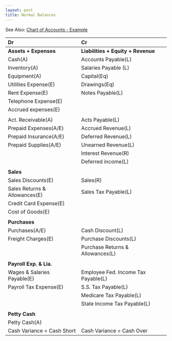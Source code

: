 ```yaml
---
layout: post
title: Normal Balances
---
```



See Also: [Chart of Accounts - Example](_posts/2024-02-16-7-adjusting-entries.worksheet.md)

| Dr | Cr |
|:-|:-|
|**Assets + Expenses**|**Liabilities + Equity + Revenue**|
|Cash(A)|Accounts Payable(L)| 
|Inventory(A)|Salaries Payable (L)|
|Equipment(A)|Capital(Eq)|
|Utilities Expense(E)|Drawings(Eq)|
|Rent Expense(E)|Notes Payable(L)|
|Telephone Expense(E)||
|Accrued expenses(E)||
|||
|Act. Receivable(A)|Acts Payable(L)|
|Prepaid Expenses(A/E)|Accrued Revenue(L)|
|Prepaid Insurance(A/E)|Deferred Revenue(L)|
|Prepaid Supplies(A/E)|Unearned Revenue(L)|
||Interest Revenue(R)|
||Deferred income(L)|
|||
|**Sales**||
|Sales Discounts(E)|Sales(R)|
|Sales Returns & Allowances(E)|Sales Tax Payable(L)|
|Credit Card Expense(E)||
|Cost of Goods(E)||
|||
|**Purchases**||
|Purchases(A/E)|Cash Discount(L)|
|Freight Charges(E)|Purchase Discounts(L)|
||Purchase Returns & Allowances(L)|
|||
|**Payroll Exp. & Lia.**||
|Wages & Salaries Payable(E)|Employee Fed. Income Tax Payable(L)|
|Payroll Tax Expense(E)|S.S. Tax Payable(L)|
||Medicare Tax Payable(L)|
||State Income Tax Payable(L)|
|||
|**Petty Cash**||
|Petty Cash(A)||
|Cash Variance = Cash Short|Cash Variance = Cash Over|


